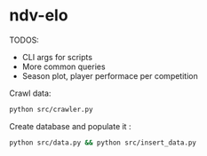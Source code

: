 # ndv-elo

TODOS:

- CLI args for scripts
- More common queries
- Season plot, player performace per competition

Crawl data:
```sh
python src/crawler.py
```
Create database and populate it :
```sh
python src/data.py && python src/insert_data.py
```

